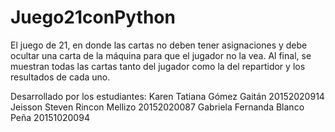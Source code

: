 # Juego21conPython

El juego de 21, en donde las cartas no deben tener asignaciones y debe ocultar una carta de la máquina para que el jugador no la vea. Al final, se muestran todas las cartas tanto del jugador como la del repartidor y los resultados de cada uno.

Desarrollado por los estudiantes:
Karen Tatiana Gómez Gaitán 20152020914
Jeisson Steven Rincon Mellizo 20152020087
Gabriela Fernanda Blanco Peña 20151020094
